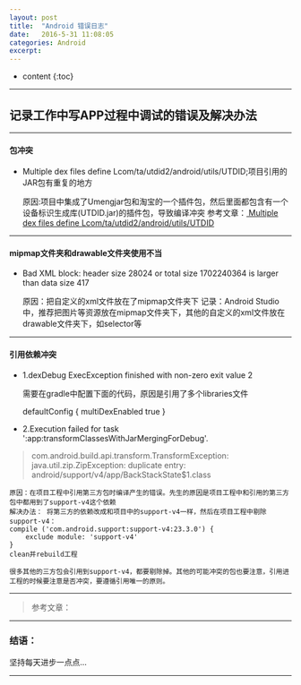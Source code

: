 ```yaml
---
layout: post
title:  "Android 错误日志"
date:   2016-5-31 11:08:05
categories: Android
excerpt: 
---
```


* content
{:toc}

---

## 记录工作中写APP过程中调试的错误及解决办法

---

#### 包冲突

* Multiple dex files define Lcom/ta/utdid2/android/utils/UTDID;项目引用的JAR包有重复的地方

    原因:项目中集成了Umengjar包和淘宝的一个插件包，然后里面都包含有一个设备标识生成库(UTDID.jar)的插件包，导致编译冲突
    参考文章：[ Multiple dex files define Lcom/ta/utdid2/android/utils/UTDID](http://blog.csdn.net/caiwenfeng_for_23/article/details/47162429)

---

#### mipmap文件夹和drawable文件夹使用不当

*  Bad XML block: header size 28024 or total size 1702240364 is larger than data size 417

    原因：把自定义的xml文件放在了mipmap文件夹下
    记录：Android Studio中，推荐把图片等资源放在mipmap文件夹下，其他的自定义的xml文件放在drawable文件夹下，如selector等

---

#### 引用依赖冲突

* 1.dexDebug ExecException finished with non-zero exit value 2

    需要在gradle中配置下面的代码，原因是引用了多个libraries文件

    defaultConfig {
            multiDexEnabled true
    }
    
* 2.Execution failed for task ':app:transformClassesWithJarMergingForDebug'.
> com.android.build.api.transform.TransformException: java.util.zip.ZipException: duplicate entry: android/support/v4/app/BackStackState$1.class

    原因：在项目工程中引用第三方包时编译产生的错误。先生的原因是项目工程中和引用的第三方包中都用到了support-v4这个依赖
    解决办法： 将第三方的依赖改成和项目中的support-v4一样，然后在项目工程中剔除support-v4：
    compile ('com.android.support:support-v4:23.3.0') {
        exclude module: 'support-v4'
    }
    clean并rebuild工程
    
    很多其他的三方包会引用到support-v4，都要剔除掉。其他的可能冲突的包也要注意，引用进工程的时候要注意是否冲突，要遵循引用唯一的原则。


---

> 参考文章：

---

### 结语：

坚持每天进步一点点...

---